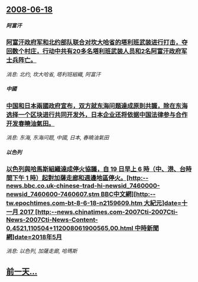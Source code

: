 ## [2008-06-18](/news/2008/06/18/index.md)

##### 阿富汗
### [阿富汗政府军和北约部队联合对坎大哈省的塔利班武装进行打击，夺回数个村庄，行动中共有20多名塔利班武装人员和2名阿富汗政府军士兵阵亡。](/news/2008/06/18/阿富汗政府军和北约部队联合对坎大哈省的塔利班武装进行打击-夺回数个村庄-行动中共有20多名塔利班武装人员和2名阿富汗政府.md)
_消息: 北约, 坎大哈省, 塔利班組織, 阿富汗_

##### 中國
### [中国和日本兩國政府宣布，双方就东海问题達成原則共識，除在东海选择一个区块进行共同开发外，日本企业还将依据中国法律参与合作开发春曉油氣田。](/news/2008/06/18/中国和日本兩國政府宣布-双方就东海问题達成原則共識-除在东海选择一个区块进行共同开发外-日本企业还将依据中国法律参与合作.md)
_消息: 东海, 东海问题, 中國, 日本, 春曉油氣田_

##### 以色列
### [以色列與哈馬斯組織達成停火協議，自 19 日早上 6 時（中、港、台時間下午 1 時）起對加薩走廊和週邊地區停火。[http:--news.bbc.co.uk-chinese-trad-hi-newsid_7460000-newsid_7460600-7460607.stm BBC中文網][http:--tw.epochtimes.com-bt-8-6-18-n2159609.htm 大紀元]date=十一月 2017 [http:--news.chinatimes.com-2007Cti-2007Cti-News-2007Cti-News-Content-0,4521,110504+112008061900565,00.html 中時新聞網]date=2018年5月 ](/news/2008/06/18/以色列與哈馬斯組織達成停火協議-自-19-日早上-6-時-中-港-台時間下午-1-時-起對加薩走廊和週邊地區停火-ht.md)
_消息: 以色列, 加薩走廊, 哈瑪斯_

## [前一天...](/news/2008/06/17/index.md)

